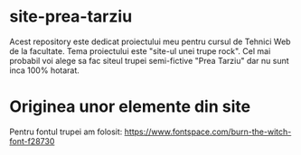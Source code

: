 # site-prea-tarziu

Acest repository este dedicat proiectului meu pentru cursul de Tehnici Web de la facultate. Tema proiectului este "site-ul unei trupe rock". Cel mai probabil voi alege sa fac siteul trupei semi-fictive "Prea Tarziu" dar nu sunt inca 100% hotarat.

# Originea unor elemente din site

Pentru fontul trupei am folosit: https://www.fontspace.com/burn-the-witch-font-f28730

